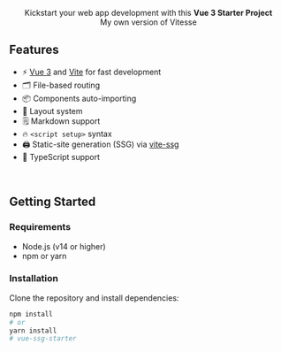 <p align='center'>
Kickstart your web app development with this <b>Vue 3 Starter Project</b><br>
My own version of Vitesse
</p>

## Features

- ⚡️ [Vue 3](https://github.com/vuejs/core) and [Vite](https://github.com/vitejs/vite) for fast development
- 🗂 File-based routing
- 📦 Components auto-importing
- 📑 Layout system
- 🗒 Markdown support
- 🔥 `<script setup>` syntax
- 🖨 Static-site generation (SSG) via [vite-ssg](https://github.com/antfu/vite-ssg)
- 🦾 TypeScript support

<br>

## Getting Started

### Requirements

- Node.js (v14 or higher)
- npm or yarn

### Installation

Clone the repository and install dependencies:

```bash
npm install
# or
yarn install
# vue-ssg-starter
